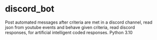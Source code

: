 # discord_bot

Post automated messages after criteria are met in a discord channel, read json from youtube events and behave given criteria, read discord responses, for artificial intelligent coded responses.  Python 3.10


